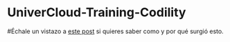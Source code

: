 # UniverCloud-Training-Codility

#Échale un vistazo a [este post](https://kareltamayo.blogspot.com.co/2016/08/entrena-tu-cerebro-y-manten-tus.html) si quieres saber como y por qué surgió esto.
